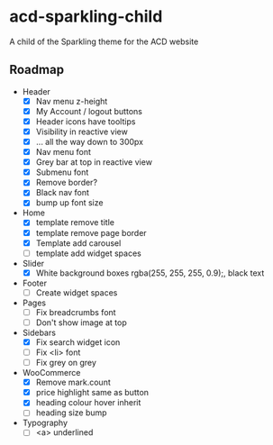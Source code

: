 # acd-sparkling-child
A child of the Sparkling theme for the ACD website

## Roadmap

- Header
  - [x] Nav menu z-height
  - [x] My Account / logout buttons
  - [x] Header icons have tooltips
  - [x] Visibility in reactive view
  - [x] ... all the way down to 300px
  - [x] Nav menu font
  - [x] Grey bar at top in reactive view
  - [x] Submenu font
  - [x] Remove border?
  - [x] Black nav font
  - [x] bump up font size
- Home
  - [x] template remove title
  - [x] template remove page border
  - [x] Template add carousel
  - [ ] template add widget spaces
- Slider
  - [x] White background boxes rgba(255, 255, 255, 0.9);, black text
- Footer
  - [ ] Create widget spaces
- Pages
  - [ ] Fix breadcrumbs font
  - [ ] Don't show image at top
- Sidebars
  - [x] Fix search widget icon
  - [ ] Fix &lt;li&gt; font
  - [ ] Fix grey on grey
- WooCommerce
  - [x] Remove mark.count
  - [x] price highlight same as button
  - [x] heading colour hover inherit
  - [ ] heading size bump
- Typography
  - [ ] &lt;a&gt; underlined
